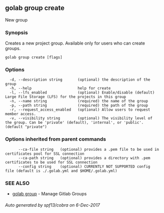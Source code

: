 ## golab group create

New group

### Synopsis


Creates a new project group. Available only for users who can create groups.

```
golab group create [flags]
```

### Options

```
  -d, --description string       (optional) the description of the group
  -h, --help                     help for create
  -l, --lfs_enabled              (optional) Enable/disable (default) Large File Storage (LFS) for the projects in this group
  -n, --name string              (required) the name of the group
  -p, --path string              (required) the path of the group
  -r, --request_access_enabled   (optional) Allow users to request member access.
  -v, --visibility string        (optional) The visibility level of the group. Can be 'private' (default), 'internal', or 'public'. (default "private")
```

### Options inherited from parent commands

```
      --ca-file string   (optional) provides a .pem file to be used in certificates pool for SSL connection
      --ca-path string   (optional) provides a directory with .pem certificates to be used for SSL connection
      --config string    (optional) CURRENTLY NOT SUPPORTED config file (default is ./.golab.yml and $HOME/.golab.yml)
```

### SEE ALSO
* [golab group](golab_group.md)	 - Manage Gitlab Groups

###### Auto generated by spf13/cobra on 6-Dec-2017
